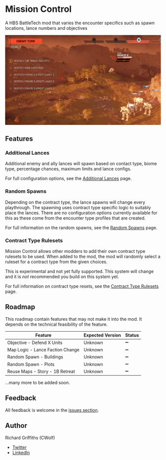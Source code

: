 # Mission Control

A HBS BattleTech mod that varies the encounter specifics such as spawn locations, lance numbers and objectives

![Additional Lances](./docs/images/additional-lances.png)

## Features

### Additional Lances

Additional enemy and ally lances will spawn based on contact type, biome type, percentage chances, maximum limits and lance configs.

For full configuration options, see the [Additional Lances](./docs/additional-lances.md) page.

### Random Spawns

Depending on the contract type, the lance spawns will change every playthrough. The spawning uses contract type specific logic to suitably place the lances. There are no configuration options currently available for this as these come from the encounter type profiles that are created.

For full information on the random spawns, see the [Random Spawns](./docs/random-spawns.md) page.

### Contract Type Rulesets

Mission Control allows other modders to add their own contract type rulesets to be used. When added to the mod, the mod will randomly select a ruleset for a contract type from the given choices.

This is experimental and not yet fully supported. This system will change and it is _not_ recommended you build on this system yet.

For full information on contract type resets, see the [Contract Type Rulesets](./docs/contract-type-rulesets.md) page.

## Roadmap

This roadmap contain features that may not make it into the mod. It depends on the technical feasibility of the feature.

| Feature | Expected Version | Status  |
| ------- | ---------------- | ------- |
| Objective - Defend X Units | Unknown | :heavy_minus_sign: |
| Map Logic - Lance Faction Change | Unknown | :heavy_minus_sign: |
| Random Spawn - Buildings | Unknown | :heavy_minus_sign: |
| Random Spawn - Plots | Unknown | :heavy_minus_sign: |
| Reuse Maps - Story - 1B Retreat | Unknown | :heavy_minus_sign: |

...many more to be added soon.

## Feedback

All feedback is welcome in the [issues section](https://github.com/CWolfs/MissionControl/issues).

## Author

Richard Griffiths (CWolf)
  * [Twitter](https://twitter.com/CWolf)
  * [LinkedIn](https://www.linkedin.com/in/richard-griffiths-436b7a19/)